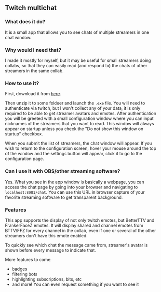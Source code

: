 ## Twitch multichat
### What does it do?
It is a small app that allows you to see chats of multiple streamers in one chat window.

### Why would I need that?
I made it mostly for myself, but it may be useful for small streamers doing collabs, so that 
they can easily read (and respond to) the chats of other streamers in the same collab. 

### How to use it?
First, download it from [here](https://github.com/DepressedHumanist/twitch-multichat/releases).  

Then unzip it to some foldeer and launch the `.exe` file. You will need to authenticate
via twitch, but I won't collect any of your data, it is only required to be able to get 
streamer avatars and emotes. After authentication you will be greeted with a small 
configuration window where you can input nicknames of the streamers that you want to read. 
This window will always appear on startup unless you check the "Do not show this window
on startup" checkbox.  

When you submit the list of streamers, the chat window will appear. If you wish to return 
to the configuration screen, hover your mouse around the top of the window and the settings 
button will appear, click it to go to the configuration page.

### Can I use it with OBS/other streaming software?
Yes. What you see in the app window is basically a webpage, you can access the chat page 
by going into your browser and navigating to `localhost:8081/chat`. You can use this 
URL in browser capture of your favorite streaming software to get transparent background.

### Features
This app supports the display of not only twitch emotes, but BetterTTV and FrankerFaceZ 
emotes. It will display shared and channel emotes from BTTV/FFZ for every channel in the 
collab, even if one or several of the other streamers don't have this emote enabled.

To quickly see which chat the message came from, streamer's avatar is shown before every 
message to indicate that.

More features to come:
- badges
- filtering bots
- highlighting subscriptions, bits, etc
- and more! You can even request something if you want to see it
